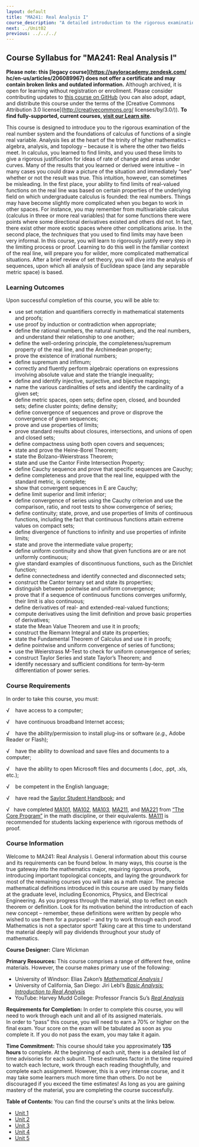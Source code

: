 ```yaml
---
layout: default
title: "MA241: Real Analysis I"
course_description: "A detailed introduction to the rigorous examination of the real number system and the foundations of calculus."
next: ../Unit02
previous: ../../../
---
```

Course Syllabus for "MA241: Real Analysis I"
--------------------------------------------

**Please note: this [legacy course](https://sayloracademy.zendesk.com/
hc/en-us/articles/206089967) does not offer a certificate and may contain 
broken links and outdated information.** Although archived, it is open 
for learning without registration or enrollment. Please consider contributing 
updates to [this course on GitHub](https://github.com/saylordotorg/course_ma241) 
(you can also adopt, adapt, and distribute this course under the terms of 
the [Creative Commons Attribution 3.0 license](http://creativecommons.org/
licenses/by/3.0/)). **To find fully-supported, current courses, [visit our 
Learn site](https://learn.saylor.org).**

This course is designed to introduce you to the rigorous examination of
the real number system and the foundations of calculus of functions of a
single real variable. Analysis lies at the heart of the trinity of
higher mathematics – algebra, analysis, and topology – because it is
where the other two fields meet. In calculus, you learned to find
limits, and you used these limits to give a rigorous justification for
ideas of rate of change and areas under curves. Many of the results that
you learned or derived were intuitive – in many cases you could draw a
picture of the situation and immediately “see” whether or not the result
was true. This intuition, however, can sometimes be misleading. In the
first place, your ability to find limits of real-valued functions on the
real line was based on certain properties of the underlying field on
which undergraduate calculus is founded: the real numbers. Things may
have become slightly more complicated when you began to work in other
spaces. For instance, you may remember from multivariable calculus
(calculus in three or more real variables) that for some functions there
were points where some directional derivatives existed and others did
not. In fact, there exist other more exotic spaces where other
complications arise. In the second place, the *techniques* that you used
to find limits may have been very informal. In this course, you will
learn to rigorously justify every step in the limiting process or proof.
Learning to do this well in the familiar context of the real line, will
prepare you for wilder, more complicated mathematical situations. After
a brief review of set theory, you will dive into the analysis of
sequences, upon which all analysis of Euclidean space (and any separable
metric space) is based.

### Learning Outcomes

Upon successful completion of this course, you will be able to:  

-   use set notation and quantifiers correctly in mathematical
    statements and proofs;
-   use proof by induction or contradiction when appropriate;
-   define the rational numbers, the natural numbers, and the real
    numbers, and understand their relationship to one another;
-   define the well-ordering principle, the completeness/supremum
    property of the real line, and the Archimedean property;
-   prove the existence of irrational numbers;
-   define supremum and infimum;
-   correctly and fluently perform algebraic operations on expressions
    involving absolute value and state the triangle inequality;
-   define and identify injective, surjective, and bijective mappings;
-   name the various cardinalities of sets and identify the cardinality
    of a given set;
-   define metric spaces, open sets; define open, closed, and bounded
    sets; define cluster points; define density;
-   define convergence of sequences and prove or disprove the
    convergence of given sequences;
-   prove and use properties of limits;
-   prove standard results about closures, intersections, and unions of
    open and closed sets;
-   define compactness using both open covers and sequences;
-   state and prove the Heine-Borel Theorem;
-   state the Bolzano-Weierstrass Theorem;
-   state and use the Cantor Finite Intersection Property;
-   define Cauchy sequence and prove that specific sequences are Cauchy;
-   define completeness and prove that the real line, equipped with the
    standard metric, is complete;
-   show that convergent sequences in E are Cauchy;
-   define limit superior and limit inferior;
-   define convergence of series using the Cauchy criterion and use the
    comparison, ratio, and root tests to show convergence of series;
-   define continuity; state, prove, and use properties of limits of
    continuous functions, including the fact that continuous functions
    attain extreme values on compact sets;
-   define divergence of functions to infinity and use properties of
    infinite limits;
-   state and prove the intermediate value property;
-   define uniform continuity and show that given functions are or are
    not uniformly continuous;
-   give standard examples of discontinuous functions, such as the
    Dirichlet function;
-   define connectedness and identify connected and disconnected sets;
-   construct the Cantor ternary set and state its properties;
-   distinguish between pointwise and uniform convergence;
-   prove that if a sequence of continuous functions converges
    uniformly, their limit is also continuous;
-   define derivatives of real- and extended-real-valued functions;
-   compute derivatives using the limit definition and prove basic
    properties of derivatives;
-   state the Mean Value Theorem and use it in proofs;
-   construct the Riemann Integral and state its properties;
-   state the Fundamental Theorem of Calculus and use it in proofs;
-   define pointwise and uniform convergence of series of functions;
-   use the Weierstrass M-Test to check for uniform convergence of
    series;
-   construct Taylor Series and state Taylor’s Theorem; and
-   identify necessary and sufficient conditions for term-by-term
    differentiation of power series.

### Course Requirements

In order to take this course, you must:  
  
 √    have access to a computer;  
  
 √    have continuous broadband Internet access;  
  
 √    have the ability/permission to install plug-ins or software
(*e.g.,* Adobe Reader or Flash);  
  
 √    have the ability to download and save files and documents to a
computer;  
  
 √    have the ability to open Microsoft files and documents (.doc,
.ppt, .xls, etc.);  
  
 √    be competent in the English language;  
  
 √    have read the [Saylor Student
Handbook](http://www.saylor.org/site/wp-content/uploads/2012/05/Saylor-StudentHandbook.pdf);
and  
  
 √   have
completed [MA101](http://www.saylor.org/courses/ma101/), [MA102](http://www.saylor.org/courses/ma102/), [MA103](http://www.saylor.org/courses/ma103/), [MA211](http://www.saylor.org/courses/ma211/),
and [MA221](http://www.saylor.org/courses/ma221/) from [“The Core
Program”](http://www.saylor.org/majors/mathematics/) in the math
discipline, or their equivalents.
[MA111](http://www.saylor.org/courses/ma111/) is recommended for
students lacking experience with rigorous methods of proof.

### Course Information

Welcome to MA241: Real Analysis I. General information about this course
and its requirements can be found below. In many ways, this course is
the true gateway into the mathematics major, requiring rigorous proofs,
introducing important topological concepts, and laying the groundwork
for most of the remaining courses you will take as a math major. The
precise mathematical definitions introduced in this course are used by
many fields at the graduate level, including Economics, Physics, and
Electrical Engineering. As you progress through the material, stop to
reflect on each theorem or definition. Look for its motivation behind
the introduction of each new concept – remember, these definitions were
written by people who wished to use them for a purpose! – and try to
work through each proof. Mathematics is not a spectator sport! Taking
care at this time to understand the material deeply will pay dividends
throughout your study of mathematics.  
  
 **Course Designer:** Clare Wickman  
  
 **Primary Resources:** This course comprises a range of different free,
online materials. However, the course makes primary use of the
following:  

-   University of Windsor: Elias Zakon’s *[Mathematical Analysis
    I](http://www.trillia.com/zakon-analysisI.html)*
-   University of California, San Diego: Jiri Lebl’s *[Basic Analysis:
    Introduction to Real
    Analysis](http://www.saylor.org/site/wp-content/uploads/2013/06/MA241-BasicAnalysis-JiriLebl-6.3.2013.pdf)*
-   YouTube: Harvey Mudd College: Professor Francis Su’s *[Real
    Analysis](http://www.youtube.com/user/HarveyMuddCollegeEDU#p/u/0/sqEyWLGvvdw)*

**Requirements for Completion:** In order to complete this course, you
will need to work through each unit and all of its assigned
materials.   
 In order to “pass” this course, you will need to earn a 70% or higher
on the final exam. Your score on the exam will be tabulated as soon as
you complete it. If you do not pass the exam, you may take it again.  
  
 **Time Commitment:** This course should take you approximately **135
hours** to complete. At the beginning of each unit, there is a detailed
list of time advisories for each subunit. These estimates factor in the
time required to watch each lecture, work through each reading
thoughtfully, and complete each assignment. However, this is a very
intense course, and it may take some learners much more time than
others. Do not be discouraged if you exceed the time estimates! As long
as you are gaining mastery of the material, you are completing the
course successfully.  
  
**Table of Contents:** You can find the course's units at the links below.

- [Unit 1](https://legacy.saylor.org/ma241/Unit01/)
- [Unit 2](https://legacy.saylor.org/ma241/Unit02/)
- [Unit 3](https://legacy.saylor.org/ma241/Unit03/)
- [Unit 4](https://legacy.saylor.org/ma241/Unit04/)
- [Unit 5](https://legacy.saylor.org/ma241/Unit05/)
